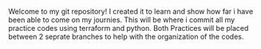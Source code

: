 Welcome to my git repository! I created it to learn and show how far i have been able to come on my journies. This will be where i commit all my practice codes using terraform and python. Both Practices will be placed between 2 seprate branches to help with the organization of the codes.
